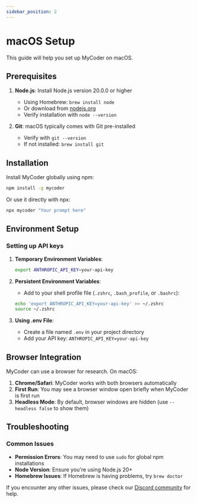 ```yaml
---
sidebar_position: 2
---
```


# macOS Setup

This guide will help you set up MyCoder on macOS.

## Prerequisites

1. **Node.js**: Install Node.js version 20.0.0 or higher
   - Using Homebrew: `brew install node`
   - Or download from [nodejs.org](https://nodejs.org/)
   - Verify installation with `node --version`

2. **Git**: macOS typically comes with Git pre-installed
   - Verify with `git --version`
   - If not installed: `brew install git`

## Installation

Install MyCoder globally using npm:

```bash
npm install -g mycoder
```

Or use it directly with npx:

```bash
npx mycoder "Your prompt here"
```

## Environment Setup

### Setting up API keys

1. **Temporary Environment Variables**:
   ```bash
   export ANTHROPIC_API_KEY=your-api-key
   ```

2. **Persistent Environment Variables**:
   - Add to your shell profile file (`.zshrc`, `.bash_profile`, or `.bashrc`):
   ```bash
   echo 'export ANTHROPIC_API_KEY=your-api-key' >> ~/.zshrc
   source ~/.zshrc
   ```

3. **Using .env File**:
   - Create a file named `.env` in your project directory
   - Add your API key: `ANTHROPIC_API_KEY=your-api-key`

## Browser Integration

MyCoder can use a browser for research. On macOS:

1. **Chrome/Safari**: MyCoder works with both browsers automatically
2. **First Run**: You may see a browser window open briefly when MyCoder is first run
3. **Headless Mode**: By default, browser windows are hidden (use `--headless false` to show them)

## Troubleshooting

### Common Issues

- **Permission Errors**: You may need to use `sudo` for global npm installations
- **Node Version**: Ensure you're using Node.js 20+
- **Homebrew Issues**: If Homebrew is having problems, try `brew doctor`

If you encounter any other issues, please check our [Discord community](https://discord.gg/5K6TYrHGHt) for help.